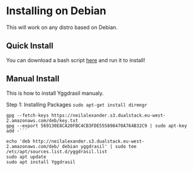 # Installing on Debian
This will work on any distro based on Debian.

## Quick Install
You can download a bash script [here](https://github.com/Octonet45/quick-yggdrasil) and run it to install!

## Manual Install
This is how to install Yggdrasil manualy.

Step 1: Installing Packages
`sudo apt-get install dirmngr`

```
gpg --fetch-keys https://neilalexander.s3.dualstack.eu-west-2.amazonaws.com/deb/key.txt
gpg --export 569130E8CA20FBC4CB3FDE555898470A764B32C9 | sudo apt-key add -```
```
```
echo 'deb http://neilalexander.s3.dualstack.eu-west-2.amazonaws.com/deb/ debian yggdrasil' | sudo tee /etc/apt/sources.list.d/yggdrasil.list
sudo apt update
sudo apt install Yggdrasil
```

